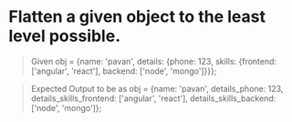# Flatten a given object to the least level possible.

> Given obj = {name: 'pavan', details: {phone: 123, skills: {frontend: ['angular', 'react'], backend: ['node', 'mongo']}}};

> Expected Output to be as obj = {name: 'pavan', details_phone: 123, details_skills_frontend: ['angular', 'react'], details_skills_backend: ['node', 'mongo']};

